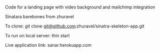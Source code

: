 Code for a landing page with video background and mailchimp integration

Sinatara barebones from zhuravel

To clone:
git clone git@github.com:zhuravel/sinatra-skeleton-app.git

To run on local server: 
thin start

Live application link: sanar.herokuapp.com